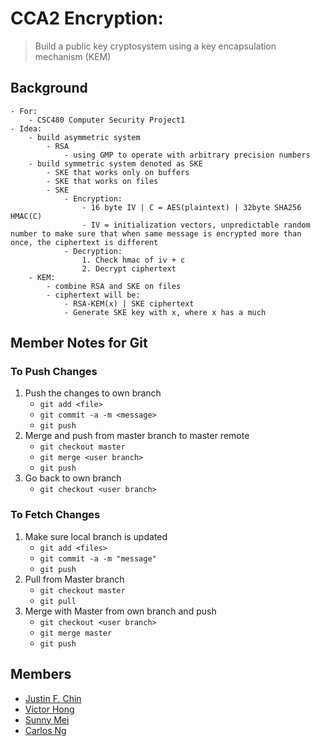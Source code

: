 # CCA2 Encryption:

> Build a public key cryptosystem using a key encapsulation mechanism (KEM)

## Background
    - For:
        - CSC480 Computer Security Project1
    - Idea:
        - build asymmetric system
            - RSA
                - using GMP to operate with arbitrary precision numbers 
        - build symmetric system denoted as SKE
            - SKE that works only on buffers
            - SKE that works on files
            - SKE
                - Encryption:
                    - 16 byte IV | C = AES(plaintext) | 32byte SHA256 HMAC(C)
                    - IV = initialization vectors, unpredictable random number to make sure that when same message is encrypted more than once, the ciphertext is different 
                - Decryption:
                    1. Check hmac of iv + c
                    2. Decrypt ciphertext 
        - KEM:
            - combine RSA and SKE on files
            - ciphertext will be:
                - RSA-KEM(x) | SKE ciphertext
                - Generate SKE key with x, where x has a much 
                
## Member Notes for Git
### To Push Changes
1. Push the changes to own branch
	- `git add <file>`
	- `git commit -a -m <message>`
	- `git push`
2. Merge and push from master branch to master remote
	- `git checkout master`
	- `git merge <user branch>`
	- `git push`
3. Go back to own branch
	- `git checkout <user branch>`

### To Fetch Changes
1. Make sure local branch is updated
	- `git add <files>`
	- `git commit -a -m "message"`
	- `git push`
2. Pull from Master branch
	- `git checkout master`
	- `git pull`
3. Merge with Master from own branch and push
	- `git checkout <user branch>`
	- `git merge master`
	- `git push`

## Members
- [Justin F. Chin](https://github.com/justinfchin)
- [Victor Hong](https://github.com/vhong000)
- [Sunny Mei](https://github.com/Sunny3oy)
- [Carlos Ng](https://github.com/Cng000)

